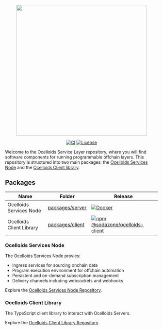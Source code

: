 <div align="center">

<picture>
  <img
    src="https://github.com/sodazone/ocelloids-services/blob/main/.github/assets/oc_server.png?raw=true"
    width="430"
    height="auto"
    alt=""
  />
</picture>

<p align="center">
  <a href="https://github.com/sodazone/ocelloids-services/actions/workflows/ci.yml"><img
      src="https://img.shields.io/github/actions/workflow/status/sodazone/ocelloids-server/ci.yml?branch=main&color=69D2E7&labelColor=A7DBD8"
      alt="CI"
    /></a>
  <a href="https://github.com/sodazone/ocelloids-services/blob/main/LICENSE"><img
      src="https://img.shields.io/github/license/sodazone/ocelloids-server?color=69D2E7&labelColor=A7DBD8"
      alt="License"
    /></a>
</p>
</div>

Welcome to the Ocelloids Service Layer repository, where you will find software components for running programmable offchain layers. This repository is structured into two main packages: the [Ocelloids Services Node](https://github.com/sodazone/ocelloids-services/blob/main/packages/server/) and the [Ocelloids Client library](https://github.com/sodazone/ocelloids-services/blob/main/packages/client/).

## Packages

| Name | Folder | Release |
| ---- | ------ | ------- |
| Ocelloids Services Node | [packages/server](https://github.com/sodazone/ocelloids-services/blob/main/packages/server/) | [![Docker](https://img.shields.io/docker/v/sodazone/ocelloids-server?label=docker&style=flat&color=69D2E7&labelColor=A7DBD8&logo=docker&logoColor=444444)](https://hub.docker.com/r/sodazone/ocelloids-server) |
| Ocelloids Client Library | [packages/client](https://github.com/sodazone/ocelloids-services/blob/main/packages/client/) | <a href="https://www.npmjs.com/package/@sodazone/ocelloids-client"><img src="https://img.shields.io/npm/v/@sodazone/ocelloids-client?color=69D2E7&labelColor=69D2E7&logo=npm&logoColor=333333" alt="npm @sodazone/ocelloids-client" /></a> |

### Ocelloids Services Node

The Ocelloids Services Node provies:

- Ingress services for sourcing onchain data
- Program execution environment for offchain automation
- Persistent and on-demand subscription management
- Delivery channels including websockets and webhooks

Explore the [Ocelloids Services Node Repository](https://github.com/sodazone/ocelloids-services/blob/main/packages/server/).

### Ocelloids Client Library

The TypeScript client library to interact with Ocelloids Servers.

Explore the [Ocelloids Client Library Repository](https://github.com/sodazone/ocelloids-services/blob/main/packages/client/).



